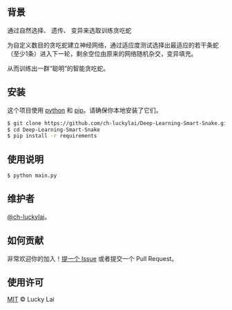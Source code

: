 ## 背景

通过自然选择、 遗传、 变异来选取训练贪吃蛇

为自定义数目的贪吃蛇建立神经网络，通过适应度测试选择出最适应的若干条蛇（至少1条）进入下一轮，剩余空位由原来的网络随机杂交，变异填充。

从而训练出一群“聪明”的智能贪吃蛇。

## 安装

这个项目使用 [python](https://www.python.org/) 和 [pip](https://pypi.org/project/pip/)。请确保你本地安装了它们。

```sh
$ git clone https://github.com/ch-luckylai/Deep-Learning-Smart-Snake.git
$ cd Deep-Learning-Smart-Snake
$ pip install -r requirements
```

## 使用说明

```sh
$ python main.py
```

## 维护者

[@ch-luckylai](https://github.com/ch-luckylai)。

## 如何贡献

非常欢迎你的加入！[提一个 Issue](https://github.com/ch-luckylai/Deep-Learning-Smart-Snake/issues/new) 或者提交一个 Pull Request。

## 使用许可

[MIT](LICENSE) © Lucky Lai
